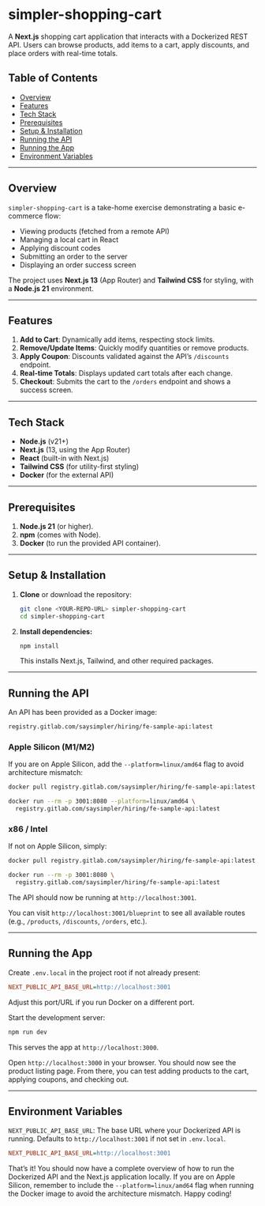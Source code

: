 # simpler-shopping-cart

A **Next.js** shopping cart application that interacts with a Dockerized REST API. Users can browse products, add items to a cart, apply discounts, and place orders with real-time totals.

## Table of Contents

- [Overview](#overview)
- [Features](#features)
- [Tech Stack](#tech-stack)
- [Prerequisites](#prerequisites)
- [Setup & Installation](#setup--installation)
- [Running the API](#running-the-api)
- [Running the App](#running-the-app)
- [Environment Variables](#environment-variables)

---

## Overview

`simpler-shopping-cart` is a take-home exercise demonstrating a basic e-commerce flow:

- Viewing products (fetched from a remote API)
- Managing a local cart in React
- Applying discount codes
- Submitting an order to the server
- Displaying an order success screen

The project uses **Next.js 13** (App Router) and **Tailwind CSS** for styling, with a **Node.js 21** environment.

---

## Features

1. **Add to Cart**: Dynamically add items, respecting stock limits.
2. **Remove/Update Items**: Quickly modify quantities or remove products.
3. **Apply Coupon**: Discounts validated against the API’s `/discounts` endpoint.
4. **Real-time Totals**: Displays updated cart totals after each change.
5. **Checkout**: Submits the cart to the `/orders` endpoint and shows a success screen.

---

## Tech Stack

- **Node.js** (v21+)
- **Next.js** (13, using the App Router)
- **React** (built-in with Next.js)
- **Tailwind CSS** (for utility-first styling)
- **Docker** (for the external API)

---

## Prerequisites

1. **Node.js 21** (or higher).
2. **npm** (comes with Node).
3. **Docker** (to run the provided API container).

---

## Setup & Installation

1. **Clone** or download the repository:
   ```bash
   git clone <YOUR-REPO-URL> simpler-shopping-cart
   cd simpler-shopping-cart
   ```
2. **Install dependencies:**
   ```bash
   npm install
   ```
   This installs Next.js, Tailwind, and other required packages.

---

## Running the API

An API has been provided as a Docker image:

```bash
registry.gitlab.com/saysimpler/hiring/fe-sample-api:latest
```

### Apple Silicon (M1/M2)

If you are on Apple Silicon, add the `--platform=linux/amd64` flag to avoid architecture mismatch:

```bash
docker pull registry.gitlab.com/saysimpler/hiring/fe-sample-api:latest

docker run --rm -p 3001:8080 --platform=linux/amd64 \
  registry.gitlab.com/saysimpler/hiring/fe-sample-api:latest
```

### x86 / Intel

If not on Apple Silicon, simply:

```bash
docker pull registry.gitlab.com/saysimpler/hiring/fe-sample-api:latest

docker run --rm -p 3001:8080 \
  registry.gitlab.com/saysimpler/hiring/fe-sample-api:latest
```

The API should now be running at `http://localhost:3001`.

You can visit `http://localhost:3001/blueprint` to see all available routes (e.g., `/products`, `/discounts`, `/orders`, etc.).

---

## Running the App

Create `.env.local` in the project root if not already present:

```ini
NEXT_PUBLIC_API_BASE_URL=http://localhost:3001
```

Adjust this port/URL if you run Docker on a different port.

Start the development server:

```bash
npm run dev
```

This serves the app at `http://localhost:3000`.

Open `http://localhost:3000` in your browser. You should now see the product listing page. From there, you can test adding products to the cart, applying coupons, and checking out.

---

## Environment Variables

`NEXT_PUBLIC_API_BASE_URL`: The base URL where your Dockerized API is running.
Defaults to `http://localhost:3001` if not set in `.env.local`.

```ini
NEXT_PUBLIC_API_BASE_URL=http://localhost:3001
```

That’s it! You should now have a complete overview of how to run the Dockerized API and the Next.js application locally. If you are on Apple Silicon, remember to include the `--platform=linux/amd64` flag when running the Docker image to avoid the architecture mismatch. Happy coding!
